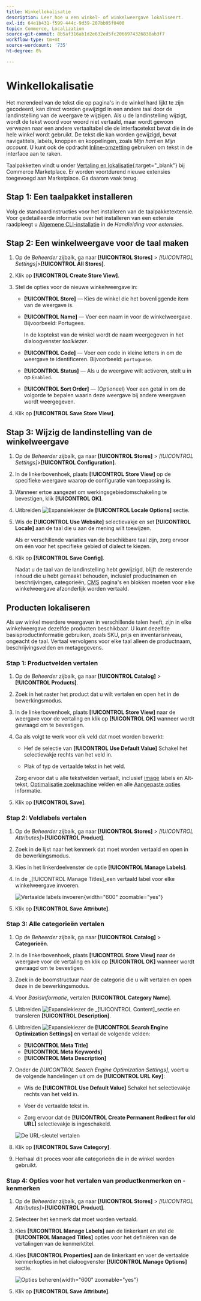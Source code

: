 ```yaml
---
title: Winkellokalisatie
description: Leer hoe u een winkel- of winkelweergave lokaliseert.
exl-id: 64e1b431-f599-444c-9d39-207bb95f0400
topic: Commerce, Localization
source-git-commit: 8b5af316ab1d2e632ed5fc2066974326830ab3f7
workflow-type: tm+mt
source-wordcount: '735'
ht-degree: 0%

---
```


# Winkellokalisatie

Het merendeel van de tekst die op pagina&#39;s in de winkel hard lijkt te zijn gecodeerd, kan direct worden gewijzigd in een andere taal door de landinstelling van de weergave te wijzigen. Als u de landinstelling wijzigt, wordt de tekst woord voor woord niet vertaald, maar wordt gewoon verwezen naar een andere vertaaltabel die de interfacetekst bevat die in de hele winkel wordt gebruikt. De tekst die kan worden gewijzigd, bevat navigatitels, labels, knoppen en koppelingen, zoals _Mijn hart_ en _Mijn account_. U kunt ook de opdracht [Inline-omzetting](../configuration-reference/advanced/developer.md) gebruiken om tekst in de interface aan te raken.

Taalpakketten vindt u onder [Vertaling en lokalisatie][1]{:target=&quot;_blank&quot;} bij Commerce Marketplace. Er worden voortdurend nieuwe extensies toegevoegd aan Marketplace. Ga daarom vaak terug.

## Stap 1: Een taalpakket installeren

Volg de standaardinstructies voor het installeren van de taalpakketextensie. Voor gedetailleerde informatie over het installeren van een extensie raadpleegt u [Algemene CLI-installatie][2] in de _Handleiding voor extensies_.

## Stap 2: Een winkelweergave voor de taal maken

1. Op de _Beheerder_ zijbalk, ga naar **[!UICONTROL Stores]** > _[!UICONTROL Settings]_>**[!UICONTROL All Stores]**.

1. Klik op **[!UICONTROL Create Store View]**.

1. Stel de opties voor de nieuwe winkelweergave in:

   - **[!UICONTROL Store]** — Kies de winkel die het bovenliggende item van de weergave is.

   - **[!UICONTROL Name]** — Voer een naam in voor de winkelweergave. Bijvoorbeeld: Portugees.

     In de koptekst van de winkel wordt de naam weergegeven in het dialoogvenster _taalkiezer_.

   - **[!UICONTROL Code]** — Voer een code in kleine letters in om de weergave te identificeren. Bijvoorbeeld: `portuguese`.

   - **[!UICONTROL Status]** — Als u de weergave wilt activeren, stelt u in op `Enabled`.

   - **[!UICONTROL Sort Order]** — (Optioneel) Voer een getal in om de volgorde te bepalen waarin deze weergave bij andere weergaven wordt weergegeven.

1. Klik op **[!UICONTROL Save Store View]**.

## Stap 3: Wijzig de landinstelling van de winkelweergave

1. Op de _Beheerder_ zijbalk, ga naar **[!UICONTROL Stores]** > _[!UICONTROL Settings]_>**[!UICONTROL Configuration]**.

1. In de linkerbovenhoek, plaats **[!UICONTROL Store View]** op de specifieke weergave waarop de configuratie van toepassing is.

1. Wanneer ertoe aangezet om werkingsgebiedomschakeling te bevestigen, klik **[!UICONTROL OK]**.

1. Uitbreiden ![Expansiekiezer](../assets/icon-display-expand.png) de **[!UICONTROL Locale Options]** sectie.

1. Wis de **[!UICONTROL Use Website]** selectievakje en set **[!UICONTROL Locale]** aan de taal die u aan de mening wilt toewijzen.

   Als er verschillende variaties van de beschikbare taal zijn, zorg ervoor om één voor het specifieke gebied of dialect te kiezen.

1. Klik op **[!UICONTROL Save Config]**.

   Nadat u de taal van de landinstelling hebt gewijzigd, blijft de resterende inhoud die u hebt gemaakt behouden, inclusief productnamen en beschrijvingen, categorieën, [CMS](../content-design/page-translate.md) pagina&#39;s en blokken moeten voor elke winkelweergave afzonderlijk worden vertaald.

## Producten lokaliseren

Als uw winkel meerdere weergaven in verschillende talen heeft, zijn in elke winkelweergave dezelfde producten beschikbaar. U kunt dezelfde basisproductinformatie gebruiken, zoals SKU, prijs en inventarisniveau, ongeacht de taal. Vertaal vervolgens voor elke taal alleen de productnaam, beschrijvingsvelden en metagegevens.

### Stap 1: Productvelden vertalen

1. Op de _Beheerder_ zijbalk, ga naar  **[!UICONTROL Catalog]** > **[!UICONTROL Products]**.

1. Zoek in het raster het product dat u wilt vertalen en open het in de bewerkingsmodus.

1. In de linkerbovenhoek, plaats **[!UICONTROL Store View]** naar de weergave voor de vertaling en klik op **[!UICONTROL OK]** wanneer wordt gevraagd om te bevestigen.

1. Ga als volgt te werk voor elk veld dat moet worden bewerkt:

   - Hef de selectie van **[!UICONTROL Use Default Value]** Schakel het selectievakje rechts van het veld in.

   - Plak of typ de vertaalde tekst in het veld.

   Zorg ervoor dat u alle tekstvelden vertaalt, inclusief [image](../catalog/catalog-images-video.md) labels en Alt-tekst, [Optimalisatie zoekmachine](../catalog/product-search-engine-optimization.md) velden en alle [Aangepaste opties](../catalog/settings-advanced-custom-options.md) informatie.

1. Klik op **[!UICONTROL Save]**.

### Stap 2: Veldlabels vertalen

1. Op de _Beheerder_ zijbalk, ga naar **[!UICONTROL Stores]** > _[!UICONTROL Attributes]_>**[!UICONTROL Product]**.

1. Zoek in de lijst naar het kenmerk dat moet worden vertaald en open in de bewerkingsmodus.

1. Kies in het linkerdeelvenster de optie **[!UICONTROL Manage Labels]**.

1. In de _[!UICONTROL Manage Titles]_een vertaald label voor elke winkelweergave invoeren.

   ![Vertaalde labels invoeren](./assets/product-attribute-labels-translate.png){width="600" zoomable="yes"}

1. Klik op **[!UICONTROL Save Attribute]**.

### Stap 3: Alle categorieën vertalen

1. Op de _Beheerder_ zijbalk, ga naar **[!UICONTROL Catalog]** > **Categorieën**.

1. In de linkerbovenhoek, plaats **[!UICONTROL Store View]** naar de weergave voor de vertaling en klik op **[!UICONTROL OK]** wanneer wordt gevraagd om te bevestigen.

1. Zoek in de boomstructuur naar de categorie die u wilt vertalen en open deze in de bewerkingsmodus.

1. Voor _Basisinformatie_, vertalen **[!UICONTROL Category Name]**.

1. Uitbreiden ![Expansiekiezer](../assets/icon-display-expand.png) de _[!UICONTROL Content]_sectie en transleren **[!UICONTROL Description]**.

1. Uitbreiden ![Expansiekiezer](../assets/icon-display-expand.png) de **[!UICONTROL Search Engine Optimization Settings]** en vertaal de volgende velden:

   - **[!UICONTROL Meta Title]**
   - **[!UICONTROL Meta Keywords]**
   - **[!UICONTROL Meta Description]**

1. Onder de _[!UICONTROL Search Engine Optimization Settings]_, voert u de volgende handelingen uit om de **[!UICONTROL URL Key]**:

   - Wis de **[!UICONTROL Use Default Value]** Schakel het selectievakje rechts van het veld in.

   - Voer de vertaalde tekst in.

   - Zorg ervoor dat de **[!UICONTROL Create Permanent Redirect for old URL]** selectievakje is ingeschakeld.

   ![De URL-sleutel vertalen](./assets/category-translate-url-key.png)

1. Klik op **[!UICONTROL Save Category]**.

1. Herhaal dit proces voor alle categorieën die in de winkel worden gebruikt.

### Stap 4: Opties voor het vertalen van productkenmerken en -kenmerken

1. Op de _Beheerder_ zijbalk, ga naar **[!UICONTROL Stores]** > _[!UICONTROL Attributes]_>**[!UICONTROL Product]**.

1. Selecteer het kenmerk dat moet worden vertaald.

1. Kies **[!UICONTROL Manage Labels]** aan de linkerkant en stel de **[!UICONTROL Managed Titles]** opties voor het definiëren van de vertalingen van de kenmerktitel.

1. Kies **[!UICONTROL Properties]** aan de linkerkant en voer de vertaalde kenmerkopties in het dialoogvenster **[!UICONTROL Manage Options]** sectie.

   ![Opties beheren](./assets/manage-option-tab.png){width="600" zoomable="yes"}

1. Klik op **[!UICONTROL Save Attribute]**.


[1]: https://marketplace.magento.com/extensions/content-customizations/translations-localization.html
[2]: https://experienceleague.adobe.com/docs/commerce-operations/installation-guide/tutorials/extensions.html

